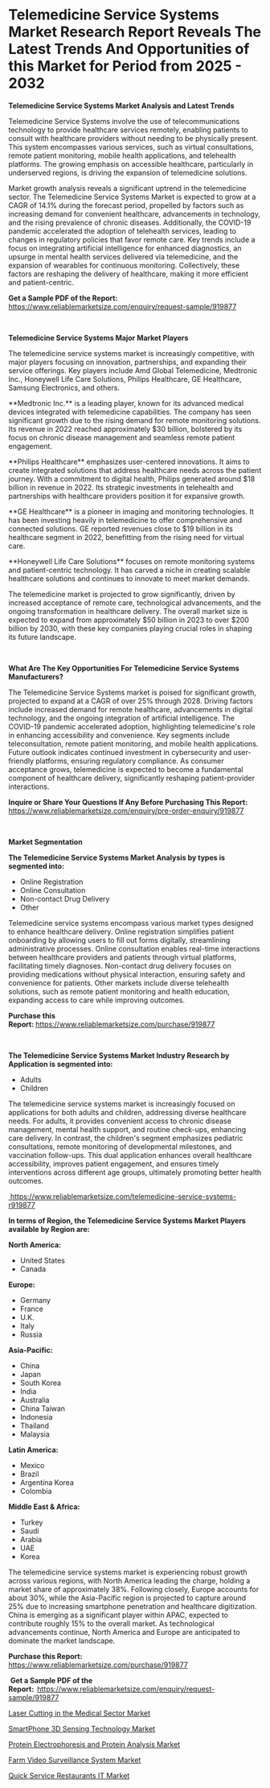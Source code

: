 <p><h1>Telemedicine Service Systems Market Research Report Reveals The Latest Trends And Opportunities of this Market for Period from 2025 - 2032</h1></p><p><strong>Telemedicine Service Systems Market Analysis and Latest Trends</strong></p>
<p><p>Telemedicine Service Systems involve the use of telecommunications technology to provide healthcare services remotely, enabling patients to consult with healthcare providers without needing to be physically present. This system encompasses various services, such as virtual consultations, remote patient monitoring, mobile health applications, and telehealth platforms. The growing emphasis on accessible healthcare, particularly in underserved regions, is driving the expansion of telemedicine solutions.</p><p>Market growth analysis reveals a significant uptrend in the telemedicine sector. The Telemedicine Service Systems Market is expected to grow at a CAGR of 14.1% during the forecast period, propelled by factors such as increasing demand for convenient healthcare, advancements in technology, and the rising prevalence of chronic diseases. Additionally, the COVID-19 pandemic accelerated the adoption of telehealth services, leading to changes in regulatory policies that favor remote care. Key trends include a focus on integrating artificial intelligence for enhanced diagnostics, an upsurge in mental health services delivered via telemedicine, and the expansion of wearables for continuous monitoring. Collectively, these factors are reshaping the delivery of healthcare, making it more efficient and patient-centric.</p></p>
<p><strong>Get a Sample PDF of the Report:&nbsp;</strong> <a href="https://www.reliablemarketsize.com/enquiry/request-sample/919877?utm_campaign=1901&utm_medium=2&utm_source=Github&utm_content=ia&utm_term=07032025&utm_id=telemedicine-service-systems">https://www.reliablemarketsize.com/enquiry/request-sample/919877</a></p>
<p>&nbsp;</p>
<p><strong>Telemedicine Service Systems Major Market Players</strong></p>
<p><p>The telemedicine service systems market is increasingly competitive, with major players focusing on innovation, partnerships, and expanding their service offerings. Key players include Amd Global Telemedicine, Medtronic Inc., Honeywell Life Care Solutions, Philips Healthcare, GE Healthcare, Samsung Electronics, and others.</p><p>**Medtronic Inc.** is a leading player, known for its advanced medical devices integrated with telemedicine capabilities. The company has seen significant growth due to the rising demand for remote monitoring solutions. Its revenue in 2022 reached approximately $30 billion, bolstered by its focus on chronic disease management and seamless remote patient engagement.</p><p>**Philips Healthcare** emphasizes user-centered innovations. It aims to create integrated solutions that address healthcare needs across the patient journey. With a commitment to digital health, Philips generated around $18 billion in revenue in 2022. Its strategic investments in telehealth and partnerships with healthcare providers position it for expansive growth.</p><p>**GE Healthcare** is a pioneer in imaging and monitoring technologies. It has been investing heavily in telemedicine to offer comprehensive and connected solutions. GE reported revenues close to $19 billion in its healthcare segment in 2022, benefitting from the rising need for virtual care.</p><p>**Honeywell Life Care Solutions** focuses on remote monitoring systems and patient-centric technology. It has carved a niche in creating scalable healthcare solutions and continues to innovate to meet market demands.</p><p>The telemedicine market is projected to grow significantly, driven by increased acceptance of remote care, technological advancements, and the ongoing transformation in healthcare delivery. The overall market size is expected to expand from approximately $50 billion in 2023 to over $200 billion by 2030, with these key companies playing crucial roles in shaping its future landscape.</p></p>
<p>&nbsp;</p>
<p><strong>What Are The Key Opportunities For Telemedicine Service Systems Manufacturers?</strong></p>
<p><p>The Telemedicine Service Systems market is poised for significant growth, projected to expand at a CAGR of over 25% through 2028. Driving factors include increased demand for remote healthcare, advancements in digital technology, and the ongoing integration of artificial intelligence. The COVID-19 pandemic accelerated adoption, highlighting telemedicine's role in enhancing accessibility and convenience. Key segments include teleconsultation, remote patient monitoring, and mobile health applications. Future outlook indicates continued investment in cybersecurity and user-friendly platforms, ensuring regulatory compliance. As consumer acceptance grows, telemedicine is expected to become a fundamental component of healthcare delivery, significantly reshaping patient-provider interactions.</p></p>
<p><strong>Inquire or Share Your Questions If Any Before Purchasing This Report:</strong> <a href="https://www.reliablemarketsize.com/enquiry/pre-order-enquiry/919877?utm_campaign=1901&utm_medium=2&utm_source=Github&utm_content=ia&utm_term=07032025&utm_id=telemedicine-service-systems">https://www.reliablemarketsize.com/enquiry/pre-order-enquiry/919877</a></p>
<p>&nbsp;</p>
<p><strong>Market Segmentation</strong></p>
<p><strong>The Telemedicine Service Systems Market Analysis by types is segmented into:</strong></p>
<p><ul><li>Online Registration</li><li>Online Consultation</li><li>Non-contact Drug Delivery</li><li>Other</li></ul></p>
<p><p>Telemedicine service systems encompass various market types designed to enhance healthcare delivery. Online registration simplifies patient onboarding by allowing users to fill out forms digitally, streamlining administrative processes. Online consultation enables real-time interactions between healthcare providers and patients through virtual platforms, facilitating timely diagnoses. Non-contact drug delivery focuses on providing medications without physical interaction, ensuring safety and convenience for patients. Other markets include diverse telehealth solutions, such as remote patient monitoring and health education, expanding access to care while improving outcomes.</p></p>
<p><strong>Purchase this Report:&nbsp;</strong><a href="https://www.reliablemarketsize.com/purchase/919877?utm_campaign=1901&utm_medium=2&utm_source=Github&utm_content=ia&utm_term=07032025&utm_id=telemedicine-service-systems">https://www.reliablemarketsize.com/purchase/919877</a></p>
<p>&nbsp;</p>
<p><strong>The Telemedicine Service Systems Market Industry Research by Application is segmented into:</strong></p>
<p><ul><li>Adults</li><li>Children</li></ul></p>
<p><p>The telemedicine service systems market is increasingly focused on applications for both adults and children, addressing diverse healthcare needs. For adults, it provides convenient access to chronic disease management, mental health support, and routine check-ups, enhancing care delivery. In contrast, the children's segment emphasizes pediatric consultations, remote monitoring of developmental milestones, and vaccination follow-ups. This dual application enhances overall healthcare accessibility, improves patient engagement, and ensures timely interventions across different age groups, ultimately promoting better health outcomes.</p></p>
<p><a href="https://www.reliablemarketsize.com/telemedicine-service-systems-r919877?utm_campaign=1901&utm_medium=2&utm_source=Github&utm_content=ia&utm_term=07032025&utm_id=telemedicine-service-systems">&nbsp;https://www.reliablemarketsize.com/telemedicine-service-systems-r919877</a></p>
<p><strong>In terms of Region, the Telemedicine Service Systems Market Players available by Region are:</strong></p>
<p>
    <p> <strong> North America: </strong>
        <ul>
            <li>United States</li>
            <li>Canada</li>
        </ul>
        </p> 
    <p> <strong> Europe: </strong>
        <ul>
            <li>Germany</li>
            <li>France</li>
            <li>U.K.</li>
            <li>Italy</li>
            <li>Russia</li>
        </ul>
        </p> 
    <p> <strong> Asia-Pacific: </strong>
        <ul>
            <li>China</li>
            <li>Japan</li>
            <li>South Korea</li>
            <li>India</li>
            <li>Australia</li>
            <li>China Taiwan</li>
            <li>Indonesia</li>
            <li>Thailand</li>
            <li>Malaysia</li>
        </ul>
        </p> 
    <p> <strong> Latin America: </strong>
        <ul>
            <li>Mexico</li>
            <li>Brazil</li>
            <li>Argentina Korea</li>
            <li>Colombia</li>
        </ul>
        </p> 
    <p> <strong> Middle East & Africa: </strong>
        <ul>
            <li>Turkey</li>
            <li>Saudi</li>
            <li>Arabia</li>
            <li>UAE</li>
            <li>Korea</li>
        </ul>
    </p>
    </p>
<p><p>The telemedicine service systems market is experiencing robust growth across various regions, with North America leading the charge, holding a market share of approximately 38%. Following closely, Europe accounts for about 30%, while the Asia-Pacific region is projected to capture around 25% due to increasing smartphone penetration and healthcare digitization. China is emerging as a significant player within APAC, expected to contribute roughly 15% to the overall market. As technological advancements continue, North America and Europe are anticipated to dominate the market landscape.</p></p>
<p><strong>Purchase this Report: </strong><a href="https://www.reliablemarketsize.com/purchase/919877?utm_campaign=1901&utm_medium=2&utm_source=Github&utm_content=ia&utm_term=07032025&utm_id=telemedicine-service-systems">https://www.reliablemarketsize.com/purchase/919877</a></p>
<p>&nbsp;<strong>Get a Sample PDF of the Report:&nbsp;&nbsp;</strong><a href="https://www.reliablemarketsize.com/enquiry/request-sample/919877?utm_campaign=1901&utm_medium=2&utm_source=Github&utm_content=ia&utm_term=07032025&utm_id=telemedicine-service-systems">https://www.reliablemarketsize.com/enquiry/request-sample/919877</a></p>
<p><strong></strong></p>
<p><p><a href="https://github.com/muskoaizahfi/Market-Research-Report-List-1/blob/main/laser-cutting-in-the-medical-sector-market.md?utm_campaign=1901&utm_medium=2&utm_source=Github&utm_content=ia&utm_term=07032025&utm_id=telemedicine-service-systems">Laser Cutting in the Medical Sector Market</a></p><p><a href="https://github.com/ryantindyaiz/Market-Research-Report-List-1/blob/main/smartphone-3d-sensing-technology-market.md?utm_campaign=1901&utm_medium=2&utm_source=Github&utm_content=ia&utm_term=07032025&utm_id=telemedicine-service-systems">SmartPhone 3D Sensing Technology Market</a></p><p><a href="https://github.com/thapabylers2/Market-Research-Report-List-1/blob/main/protein-electrophoresis-and-protein-analysis-market.md?utm_campaign=1901&utm_medium=2&utm_source=Github&utm_content=ia&utm_term=07032025&utm_id=telemedicine-service-systems">Protein Electrophoresis and Protein Analysis Market</a></p><p><a href="https://github.com/AKSHATREPORTPRIME/Market-Research-Report-List-7/blob/main/farm-video-surveillance-system-market.md?utm_campaign=1901&utm_medium=2&utm_source=Github&utm_content=ia&utm_term=07032025&utm_id=telemedicine-service-systems">Farm Video Surveillance System Market</a></p><p><a href="https://github.com/motosyuliq/Market-Research-Report-List-1/blob/main/quick-service-restaurants-it-market.md?utm_campaign=1901&utm_medium=2&utm_source=Github&utm_content=ia&utm_term=07032025&utm_id=telemedicine-service-systems">Quick Service Restaurants IT Market</a></p></p>